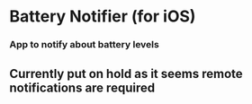 # Battery Notifier (for iOS)
### App to notify about battery levels
## Currently put on hold as it seems remote notifications are required